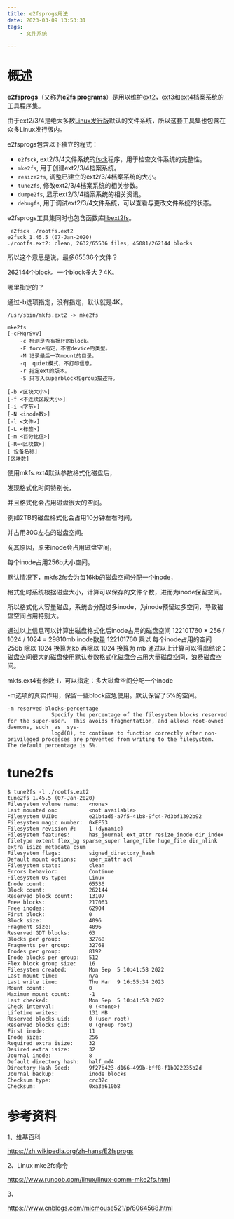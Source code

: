 ```yaml
---
title: e2fsprogs用法
date: 2023-03-09 13:53:31
tags:
	- 文件系统

---
```




# 概述

**e2fsprogs**（又称为**e2fs programs**）是用以维护[ext2](https://zh.wikipedia.org/wiki/Ext2)，[ext3](https://zh.wikipedia.org/wiki/Ext3)和[ext4](https://zh.wikipedia.org/wiki/Ext4)[档案系统](https://zh.wikipedia.org/wiki/檔案系統)的工具程序集。

由于ext2/3/4是绝大多数[Linux发行版](https://zh.wikipedia.org/wiki/Linux发行版)默认的文件系统，所以这套工具集也包含在众多Linux发行版内。



e2fsprogs包含以下独立的程式：

- `e2fsck`, ext2/3/4文件系统的[fsck](https://zh.wikipedia.org/wiki/Fsck)程序，用于检查文件系统的完整性。
- `mke2fs`, 用于创建ext2/3/4档案系统。
- `resize2fs`, 调整已建立的ext2/3/4档案系统的大小。
- `tune2fs`, 修改ext2/3/4档案系统的相关参数。
- `dumpe2fs`, 显示ext2/3/4档案系统的相关资讯。
- `debugfs`, 用于调试ext2/3/4文件系统，可以查看与更改文件系统的状态。

e2fsprogs工具集同时也包含函数库[libext2fs](https://zh.wikipedia.org/w/index.php?title=Libext2fs&action=edit&redlink=1)。



```
 e2fsck ./rootfs.ext2
e2fsck 1.45.5 (07-Jan-2020)
./rootfs.ext2: clean, 2632/65536 files, 45081/262144 blocks
```

所以这个意思是说，最多65536个文件？

262144个block。一个block多大？4K。

哪里指定的？

通过-b选项指定，没有指定，默认就是4K。

```
/usr/sbin/mkfs.ext2 -> mke2fs
```



```
mke2fs 
[-cFMqrSvV]
	-c 检测是否有损坏的block。
	-F force指定，不管device的类型。
	-M 记录最后一次mount的目录。
	-q  quiet模式，不打印信息。
	-r 指定ext的版本。
	-S 只写入superblock和group描述符。
	
[-b <区块大小>]
[-f <不连续区段大小>]
[-i <字节>]
[-N <inode数>]
[-l <文件>]
[-L <标签>]
[-m <百分比值>]
[-R=<区块数>]
[ 设备名称]
[区块数]
```



使用mkfs.ext4默认参数格式化磁盘后，

发现格式化时间特别长，

并且格式化会占用磁盘很大的空间。

例如2TB的磁盘格式化会占用10分钟左右时间，

并占用30G左右的磁盘空间。

究其原因，原来inode会占用磁盘空间，

每个inode占用256b大小空间。

默认情况下，mkfs2fs会为每16kb的磁盘空间分配一个inode，

格式化时系统根据磁盘大小，计算可以保存的文件个数，进而为inode保留空间。

所以格式化大容量磁盘，系统会分配过多inode，为inode预留过多空间，导致磁盘空间占用特别大。



通过以上信息可以计算出磁盘格式化后inode占用的磁盘空间
122101760 * 256 / 1024 / 1024 = 29810mb
inode数量 122101760
乘以
每个inode占用的空间 256b
除以
1024 换算为kb
再除以
1024 换算为 mb
通过以上计算可以得出结论：磁盘空间很大的磁盘使用默认参数格式化磁盘会占用大量磁盘空间，浪费磁盘空间。



mkfs.ext4有参数-i，可以指定：多大磁盘空间分配一个inode



-m选项的真实作用，保留一些block应急使用。默认保留了5%的空间。

```
-m reserved-blocks-percentage
              Specify the percentage of the filesystem blocks reserved for the super-user.  This avoids fragmentation, and allows root-owned daemons, such  as  sys‐
              logd(8), to continue to function correctly after non-privileged processes are prevented from writing to the filesystem.  The default percentage is 5%.
```



# tune2fs

```
$ tune2fs -l ./rootfs.ext2
tune2fs 1.45.5 (07-Jan-2020)
Filesystem volume name:   <none>
Last mounted on:          <not available>
Filesystem UUID:          e21b4ad5-a7f5-41b8-9fc4-7d3bf1392b92
Filesystem magic number:  0xEF53
Filesystem revision #:    1 (dynamic)
Filesystem features:      has_journal ext_attr resize_inode dir_index filetype extent flex_bg sparse_super large_file huge_file dir_nlink extra_isize metadata_csum
Filesystem flags:         signed_directory_hash 
Default mount options:    user_xattr acl
Filesystem state:         clean
Errors behavior:          Continue
Filesystem OS type:       Linux
Inode count:              65536
Block count:              262144
Reserved block count:     13107
Free blocks:              217063
Free inodes:              62904
First block:              0
Block size:               4096
Fragment size:            4096
Reserved GDT blocks:      63
Blocks per group:         32768
Fragments per group:      32768
Inodes per group:         8192
Inode blocks per group:   512
Flex block group size:    16
Filesystem created:       Mon Sep  5 10:41:58 2022
Last mount time:          n/a
Last write time:          Thu Mar  9 16:55:34 2023
Mount count:              0
Maximum mount count:      -1
Last checked:             Mon Sep  5 10:41:58 2022
Check interval:           0 (<none>)
Lifetime writes:          131 MB
Reserved blocks uid:      0 (user root)
Reserved blocks gid:      0 (group root)
First inode:              11
Inode size:               256
Required extra isize:     32
Desired extra isize:      32
Journal inode:            8
Default directory hash:   half_md4
Directory Hash Seed:      9f27b423-d166-499b-bff8-f1b922235b2d
Journal backup:           inode blocks
Checksum type:            crc32c
Checksum:                 0xa3a610b8
```



# 参考资料

1、维基百科

https://zh.wikipedia.org/zh-hans/E2fsprogs

2、Linux mke2fs命令

https://www.runoob.com/linux/linux-comm-mke2fs.html

3、

https://www.cnblogs.com/micmouse521/p/8064568.html